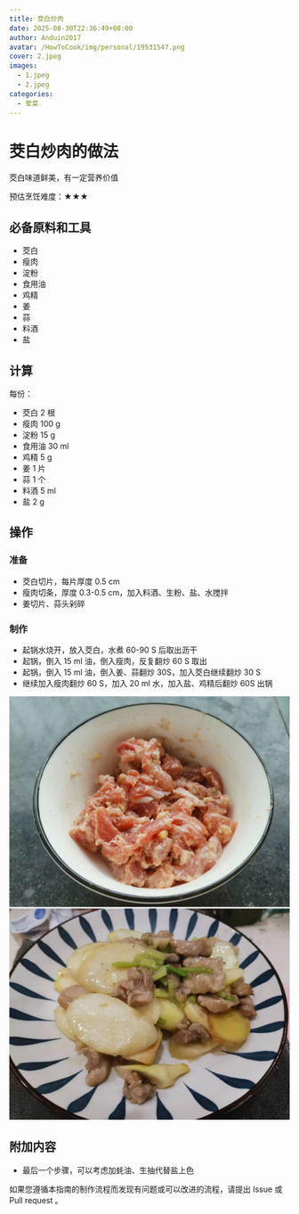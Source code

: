 ```yaml
---
title: 茭白炒肉
date: 2025-08-30T22:36:49+08:00
author: Anduin2017
avatar: /HowToCook/img/personal/19531547.png
cover: 2.jpeg
images:
  - 1.jpeg
  - 2.jpeg
categories:
  - 荤菜
---
```


# 茭白炒肉的做法

茭白味道鲜美，有一定营养价值

预估烹饪难度：★★★

## 必备原料和工具

* 茭白
* 瘦肉
* 淀粉
* 食用油
* 鸡精
* 姜
* 蒜
* 料酒
* 盐

## 计算

每份：

* 茭白 2 根
* 瘦肉 100 g
* 淀粉 15 g
* 食用油 30 ml
* 鸡精 5 g
* 姜 1 片
* 蒜 1 个
* 料酒 5 ml
* 盐 2 g

## 操作

### 准备

* 茭白切片，每片厚度 0.5 cm
* 瘦肉切条，厚度 0.3-0.5 cm，加入料酒、生粉、盐、水搅拌
* 姜切片、蒜头剁碎

### 制作

* 起锅水烧开，放入茭白，水煮 60-90 S 后取出沥干
* 起锅，倒入 15 ml 油，倒入瘦肉，反复翻炒 60 S 取出
* 起锅，倒入 15 ml 油，倒入姜、蒜翻炒 30S，加入茭白继续翻炒 30 S
* 继续加入瘦肉翻炒 60 S，加入 20 ml 水，加入盐、鸡精后翻炒 60S 出锅

![示例菜成品](./1.jpeg)
![示例菜成品](./2.jpeg)

## 附加内容

* 最后一个步骤，可以考虑加蚝油、生抽代替盐上色

如果您遵循本指南的制作流程而发现有问题或可以改进的流程，请提出 Issue 或 Pull request 。
